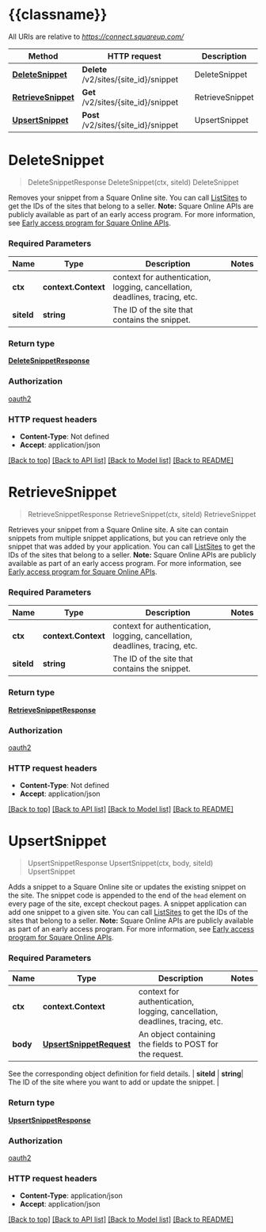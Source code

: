 # {{classname}}

All URIs are relative to *https://connect.squareup.com/*

Method | HTTP request | Description
------------- | ------------- | -------------
[**DeleteSnippet**](SnippetsApi.md#DeleteSnippet) | **Delete** /v2/sites/{site_id}/snippet | DeleteSnippet
[**RetrieveSnippet**](SnippetsApi.md#RetrieveSnippet) | **Get** /v2/sites/{site_id}/snippet | RetrieveSnippet
[**UpsertSnippet**](SnippetsApi.md#UpsertSnippet) | **Post** /v2/sites/{site_id}/snippet | UpsertSnippet

# **DeleteSnippet**
> DeleteSnippetResponse DeleteSnippet(ctx, siteId)
DeleteSnippet

Removes your snippet from a Square Online site.  You can call [ListSites](https://developer.squareup.com/reference/square_2024-07-17/sites-api/list-sites) to get the IDs of the sites that belong to a seller.   __Note:__ Square Online APIs are publicly available as part of an early access program. For more information, see [Early access program for Square Online APIs](https://developer.squareup.com/docs/online-api#early-access-program-for-square-online-apis).

### Required Parameters

Name | Type | Description  | Notes
------------- | ------------- | ------------- | -------------
 **ctx** | **context.Context** | context for authentication, logging, cancellation, deadlines, tracing, etc.
  **siteId** | **string**| The ID of the site that contains the snippet. | 

### Return type

[**DeleteSnippetResponse**](DeleteSnippetResponse.md)

### Authorization

[oauth2](../README.md#oauth2)

### HTTP request headers

 - **Content-Type**: Not defined
 - **Accept**: application/json

[[Back to top]](#) [[Back to API list]](../README.md#documentation-for-api-endpoints) [[Back to Model list]](../README.md#documentation-for-models) [[Back to README]](../README.md)

# **RetrieveSnippet**
> RetrieveSnippetResponse RetrieveSnippet(ctx, siteId)
RetrieveSnippet

Retrieves your snippet from a Square Online site. A site can contain snippets from multiple snippet applications, but you can retrieve only the snippet that was added by your application.  You can call [ListSites](https://developer.squareup.com/reference/square_2024-07-17/sites-api/list-sites) to get the IDs of the sites that belong to a seller.   __Note:__ Square Online APIs are publicly available as part of an early access program. For more information, see [Early access program for Square Online APIs](https://developer.squareup.com/docs/online-api#early-access-program-for-square-online-apis).

### Required Parameters

Name | Type | Description  | Notes
------------- | ------------- | ------------- | -------------
 **ctx** | **context.Context** | context for authentication, logging, cancellation, deadlines, tracing, etc.
  **siteId** | **string**| The ID of the site that contains the snippet. | 

### Return type

[**RetrieveSnippetResponse**](RetrieveSnippetResponse.md)

### Authorization

[oauth2](../README.md#oauth2)

### HTTP request headers

 - **Content-Type**: Not defined
 - **Accept**: application/json

[[Back to top]](#) [[Back to API list]](../README.md#documentation-for-api-endpoints) [[Back to Model list]](../README.md#documentation-for-models) [[Back to README]](../README.md)

# **UpsertSnippet**
> UpsertSnippetResponse UpsertSnippet(ctx, body, siteId)
UpsertSnippet

Adds a snippet to a Square Online site or updates the existing snippet on the site.  The snippet code is appended to the end of the `head` element on every page of the site, except checkout pages. A snippet application can add one snippet to a given site.   You can call [ListSites](https://developer.squareup.com/reference/square_2024-07-17/sites-api/list-sites) to get the IDs of the sites that belong to a seller.   __Note:__ Square Online APIs are publicly available as part of an early access program. For more information, see [Early access program for Square Online APIs](https://developer.squareup.com/docs/online-api#early-access-program-for-square-online-apis).

### Required Parameters

Name | Type | Description  | Notes
------------- | ------------- | ------------- | -------------
 **ctx** | **context.Context** | context for authentication, logging, cancellation, deadlines, tracing, etc.
  **body** | [**UpsertSnippetRequest**](UpsertSnippetRequest.md)| An object containing the fields to POST for the request.

See the corresponding object definition for field details. | 
  **siteId** | **string**| The ID of the site where you want to add or update the snippet. | 

### Return type

[**UpsertSnippetResponse**](UpsertSnippetResponse.md)

### Authorization

[oauth2](../README.md#oauth2)

### HTTP request headers

 - **Content-Type**: application/json
 - **Accept**: application/json

[[Back to top]](#) [[Back to API list]](../README.md#documentation-for-api-endpoints) [[Back to Model list]](../README.md#documentation-for-models) [[Back to README]](../README.md)

